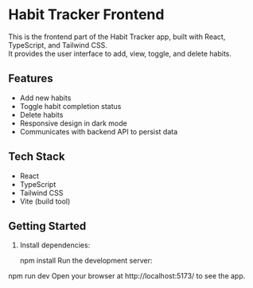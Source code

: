 # Habit Tracker Frontend

This is the frontend part of the Habit Tracker app, built with React, TypeScript, and Tailwind CSS.  
It provides the user interface to add, view, toggle, and delete habits.

## Features
- Add new habits
- Toggle habit completion status
- Delete habits
- Responsive design in dark mode
- Communicates with backend API to persist data

## Tech Stack
- React
- TypeScript
- Tailwind CSS
- Vite (build tool)

## Getting Started

1. Install dependencies:  
   
   npm install
Run the development server:

npm run dev
Open your browser at http://localhost:5173/ to see the app.
